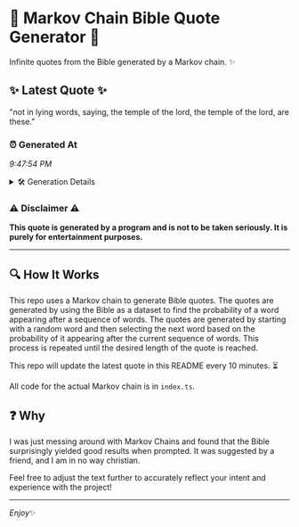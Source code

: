 # 📖 Markov Chain Bible Quote Generator 📖

Infinite quotes from the Bible generated by a Markov chain. ✨

## ✨ Latest Quote ✨
"not in lying words, saying, the temple of the lord, the temple of the lord, are these."

### ⏰ Generated At
*9:47:54 PM*

<details>
    <summary>🛠️ Generation Details</summary>
    <p>
        <strong>🌱 Seed:</strong> not<br>
        <strong>🔄 Iterations:</strong> 16<br>
        <strong>📜 Context History:</strong><br>[ not ]: in<br>[ not, in ]: lying<br>[ not, in, lying ]: words,<br>[ not, in, lying, words, ]: saying,<br>[ not, in, lying, words,, saying, ]: the<br>[ not, in, lying, words,, saying,, the ]: temple<br>[ in, lying, words,, saying,, the, temple ]: of<br>[ lying, words,, saying,, the, temple, of ]: the<br>[ words,, saying,, the, temple, of, the ]: lord,<br>[ saying,, the, temple, of, the, lord, ]: the<br>[ the, temple, of, the, lord,, the ]: temple<br>[ temple, of, the, lord,, the, temple ]: of<br>[ of, the, lord,, the, temple, of ]: the<br>[ the, lord,, the, temple, of, the ]: lord,<br>[ lord,, the, temple, of, the, lord, ]: are<br>[ the, temple, of, the, lord,, are ]: these.<br>
    </p>
</details>

### ⚠️ Disclaimer ⚠️
**This quote is generated by a program and is not to be taken seriously. It is purely for entertainment purposes.**

---

## 🔍 How It Works

This repo uses a Markov chain to generate Bible quotes. The quotes are generated by using the Bible as a dataset to find the probability of a word appearing after a sequence of words. The quotes are generated by starting with a random word and then selecting the next word based on the probability of it appearing after the current sequence of words. This process is repeated until the desired length of the quote is reached.

This repo will update the latest quote in this README every 10 minutes. ⏳

All code for the actual Markov chain is in `index.ts`.

## ❓ Why

I was just messing around with Markov Chains and found that the Bible surprisingly yielded good results when prompted. 
It was suggested by a friend, and I am in no way christian.

Feel free to adjust the text further to accurately reflect your intent and experience with the project!

---

*Enjoy*✨
